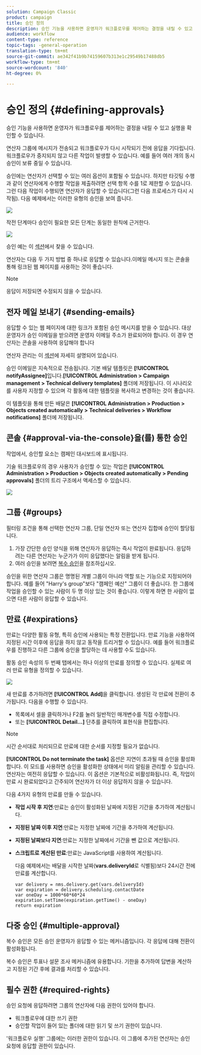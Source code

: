 ```yaml
---
solution: Campaign Classic
product: campaign
title: 승인 정의
description: 승인 기능을 사용하면 운영자가 워크플로우를 제어하는 결정을 내릴 수 있고 지속적인 실행을 확인할 수 있습니다
audience: workflow
content-type: reference
topic-tags: -general-operation
translation-type: tm+mt
source-git-commit: ae342f41b9b74159607b313e1c29549b17488db5
workflow-type: tm+mt
source-wordcount: '840'
ht-degree: 0%

---
```



# 승인 정의 {#defining-approvals}

승인 기능을 사용하면 운영자가 워크플로우를 제어하는 결정을 내릴 수 있고 실행을 확인할 수 있습니다.

연산자 그룹에 메시지가 전송되고 워크플로우가 다시 시작되기 전에 응답을 기다립니다. 워크플로우가 중지되지 않고 다른 작업이 발생할 수 있습니다. 예를 들어 여러 개의 동시 승인이 보류 중일 수 있습니다.

승인에는 연산자가 선택할 수 있는 여러 옵션이 포함될 수 있습니다. 하지만 타깃팅 수행과 같이 연산자에게 수행할 작업을 제출하려면 선택 항목 수를 1로 제한할 수 있습니다. 그런 다음 작업이 수행되면 연산자가 응답할 수 있습니다(그런 다음 프로세스가 다시 시작됨). 다음 예제에서는 이러한 유형의 승인을 보여 줍니다.

![](assets/validation-1.png)

작전 단계마다 승인이 필요한 모든 단계는 동일한 원칙에 근거한다.

![](assets/validation-1-in-op.png)

승인 예는 이 [섹션](../../campaign/using/marketing-campaign-approval.md#checking-and-approving-deliveries)에서 찾을 수 있습니다.

연산자는 다음 두 가지 방법 중 하나로 응답할 수 있습니다.이메일 메시지 또는 콘솔을 통해 링크된 웹 페이지를 사용하는 것이 좋습니다.

>[!NOTE]
>
>응답이 저장되면 수정되지 않을 수 있습니다.

## 전자 메일 보내기 {#sending-emails}

응답할 수 있는 웹 페이지에 대한 링크가 포함된 승인 메시지를 받을 수 있습니다. 대상 운영자가 승인 이메일을 받으려면 운영자 이메일 주소가 완료되어야 합니다. 이 경우 연산자는 콘솔을 사용하여 응답해야 합니다

연산자 관리는 이 [섹션](../../platform/using/access-management.md)에 자세히 설명되어 있습니다.

승인 이메일은 지속적으로 전송됩니다. 기본 배달 템플릿은 **[!UICONTROL notifyAssignee]**&#x200B;입니다.**[!UICONTROL Administration > Campaign management > Technical delivery templates]** 폴더에 저장됩니다. 이 시나리오를 사용자 지정할 수 있으며 각 활동에 대한 템플릿을 복사하고 변경하는 것이 좋습니다.

이 템플릿을 통해 만든 배달은 **[!UICONTROL Administration > Production > Objects created automatically > Technical deliveries > Workflow notifications]** 폴더에 저장됩니다.

## 콘솔 {#approval-via-the-console}을(를) 통한 승인

작업에서, 승인할 요소는 캠페인 대시보드에 표시됩니다.

기술 워크플로우의 경우 사용자가 승인할 수 있는 작업은 **[!UICONTROL Administration > Production > Objects created automatically > Pending approvals]** 폴더의 트리 구조에서 액세스할 수 있습니다.

![](assets/validation-node.png)

## 그룹 {#groups}

필터링 조건을 통해 선택한 연산자 그룹, 단일 연산자 또는 연산자 집합에 승인이 할당됩니다.

1. 가장 간단한 승인 양식을 위해 연산자가 응답하는 즉시 작업이 완료됩니다. 응답하려는 다른 연산자는 누군가가 이미 응답했다는 알림을 받게 됩니다.
1. 여러 승인을 보려면 [복수 승인](#multiple-approval)을 참조하십시오.

승인을 위한 연산자 그룹은 명명된 개별 그룹이 아니라 역할 또는 기능으로 지정되어야 합니다. 예를 들어 &quot;Harry&#39;s group&quot;보다 &quot;캠페인 예산&quot; 그룹이 더 좋습니다. 한 그룹에 작업을 승인할 수 있는 사람이 두 명 이상 있는 것이 좋습니다. 이렇게 하면 한 사람이 없으면 다른 사람이 응답할 수 있습니다.

## 만료 {#expirations}

만료는 다양한 활동 유형, 특히 승인에 사용되는 특정 전환입니다. 만료 기능을 사용하여 지정된 시간 이후에 응답을 하지 않고 동작을 트리거할 수 있습니다. 예를 들어 워크플로우를 진행하고 다른 그룹에 승인을 할당하는 데 사용할 수도 있습니다.

활동 승인 속성의 두 번째 탭에서는 하나 이상의 만료를 정의할 수 있습니다. 실제로 여러 만료 유형을 정의할 수 있습니다.

![](assets/expiration.png)

새 만료를 추가하려면 **[!UICONTROL Add]**&#x200B;을 클릭합니다. 생성된 각 만료에 전환이 추가됩니다. 다음을 수행할 수 있습니다.

* 목록에서 셀을 클릭하거나 F2를 눌러 일반적인 매개변수를 직접 수정합니다.
* 또는 **[!UICONTROL Detail...]** 단추를 클릭하여 표현식을 편집합니다.

>[!NOTE]
>
>시간 순서대로 처리되므로 만료에 대한 순서를 지정할 필요가 없습니다.

**[!UICONTROL Do not terminate the task]** 옵션은 지연이 초과될 때 승인을 활성화합니다. 이 모드를 사용하면 승인을 활성화한 상태에서 미리 알림을 관리할 수 있습니다.연산자는 여전히 응답할 수 있습니다. 이 옵션은 기본적으로 비활성화됩니다. 즉, 작업이 만료 시 완료되었다고 간주되어 연산자가 더 이상 응답하지 않을 수 있습니다.

다음 4가지 유형의 만료를 만들 수 있습니다.

* **작업 시작 후 지연**:만료는 승인이 활성화된 날짜에 지정된 기간을 추가하여 계산됩니다.
* **지정된 날짜 이후 지연**:만료는 지정한 날짜에 기간을 추가하여 계산됩니다.
* **지정된 날짜보다 지연**:만료는 지정한 날짜에서 기간을 뺀 값으로 계산됩니다.
* **스크립트로 계산된 만료**:만료는 JavaScript를 사용하여 계산됩니다.

   다음 예제에서는 배달을 시작한 날짜(**vars.deliveryId**&#x200B;로 식별됨)보다 24시간 전에 만료를 계산합니다.

   ```
   var delivery = nms.delivery.get(vars.deliveryId)
   var expiration = delivery.scheduling.contactDate
   var oneDay = 1000*60*60*24
   expiration.setTime(expiration.getTime() - oneDay)
   return expiration
   ```

## 다중 승인 {#multiple-approval}

복수 승인은 모든 승인 운영자가 응답할 수 있는 메커니즘입니다. 각 응답에 대해 전환이 활성화됩니다.

복수 승인은 투표나 설문 조사 메커니즘에 유용합니다. 기한을 추가하여 답변을 계산하고 지정된 기간 후에 결과를 처리할 수 있습니다.

## 필수 권한 {#required-rights}

승인 요청에 응답하려면 그룹의 연산자에 다음 권한이 있어야 합니다.

* 워크플로우에 대한 쓰기 권한
* 승인할 작업이 들어 있는 폴더에 대한 읽기 및 쓰기 권한이 있습니다.

&#39;워크플로우 실행&#39; 그룹에는 이러한 권한이 있습니다. 이 그룹에 추가된 연산자는 승인 요청에 응답할 권한이 있습니다.
